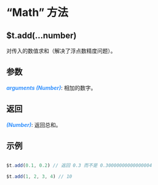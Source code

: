 # “Math” 方法

## $t.add(...number)

对传入的数值求和（解决了浮点数精度问题）。

## 参数

<i style="color: #3492ff;font-weight: 700;">arguments (Number)</i>: 相加的数字。

## 返回

<i style="color: #3492ff;font-weight: 700;">(Number)</i>: 返回总和。

## 示例

```javascript

$t.add(0.1, 0.2) // 返回 0.3 而不是 0.30000000000000004

$t.add(1, 2, 3, 4) // 10

```
